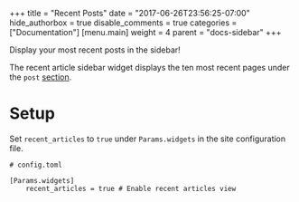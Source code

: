 +++
title = "Recent Posts"
date = "2017-06-26T23:56:25-07:00"
hide_authorbox = true
disable_comments = true
categories = ["Documentation"]
[menu.main]
  weight = 4
  parent = "docs-sidebar"
+++

Display your most recent posts in the sidebar!

The recent article sidebar widget displays the ten most recent pages under the `post` [section](http://gohugo.io/content/sections/).

<!--more-->

# Setup

Set `recent_articles` to `true` under `Params.widgets` in the site configuration file.

```
# config.toml

[Params.widgets]
    recent_articles = true # Enable recent articles view
```
